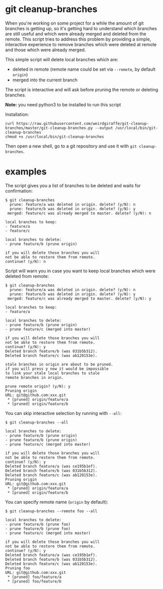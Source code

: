 # git cleanup-branches

When you're working on some project for a while the amount of git branches is
getting up, so it's getting hard to understand which branches are still useful
and which were already merged and deleted from the remote. This script tries to
address this problem by providing a simple, interactive experience to remove branches
which were deleted at remote and those which were already merged.

This simple script will delete local branches which are:

- deleted in remote (remote name could be set via `--remote`, by default `origin`)
- merged into the current branch

The script is interactive and will ask before pruning the remote or deleting
branches.

**Note:** you need python3 to be installed to run this script

Installation:

```
curl https://raw.githubusercontent.com/weirdgiraffe/git-cleanup-branches/master/git-cleanup-branches.py --output /usr/local/bin/git-cleanup-branches
chmod +x /usr/local/bin/git-cleanup-branches
```
Then open a new shell, go to a git repository and use it with `git cleanup-branches`.

# examples

The script gives you a list of branches to be deleted and waits for confirmation:

```
$ git cleanup-branches
  prune: feature/a was deleted in origin. delete? (y/N): n
  prune: feature/b was deleted in origin. delete? (y/N): y
 merged: feature/c was already merged to master. delete? (y/N): n

local branches to keep:
- feature/a
- feature/c

local branches to delete:
- prune feature/b (prune origin)

if you will delete those branches you will
not be able to restore them from remote.
continue? (y/N): n
```

Script will warn you in case you want to keep local branches which were deleted
from remote:

```
$ git cleanup-branches
  prune: feature/a was deleted in origin. delete? (y/N): n
  prune: feature/b was deleted in origin. delete? (y/N): y
 merged: feature/c was already merged to master. delete? (y/N): y

local branches to keep:
- feature/a

local branches to delete:
- prune feature/b (prune origin)
- prune feature/c (merged into master)

if you will delete those branches you will
not be able to restore them from remote.
continue? (y/N): y
Deleted branch feature/b (was 031b5b312).
Deleted branch feature/c (was ab120153e).

stale branches in origin are about to be pruned.
if you will press y now it would be impossible
to link your stale local branches to stale
remote branches in origin.

prune remote origin? (y/N): y
Pruning origin
URL: git@github.com:xxx.git
 * [pruned] origin/feature/a
 * [pruned] origin/feature/b
```

You can skip interactive selection by running with `--all`:

```
$ git cleanup-branches --all

local branches to delete:
- prune feature/b (prune origin)
- prune feature/b (prune origin)
- prune feature/c (merged into master)

if you will delete those branches you will
not be able to restore them from remote.
continue? (y/N): y
Deleted branch feature/a (was ce195b1ef).
Deleted branch feature/b (was 031b5b312).
Deleted branch feature/c (was ab120153e).
Pruning origin
URL: git@github.com:xxx.git
 * [pruned] origin/feature/a
 * [pruned] origin/feature/b
```

You can specify remote name (`origin` by default):

```
$ git cleanup-branches --remote foo --all

local branches to delete:
- prune feature/b (prune foo)
- prune feature/b (prune foo)
- prune feature/c (merged into master)

if you will delete those branches you will
not be able to restore them from remote.
continue? (y/N): y
Deleted branch feature/a (was ce195b1ef).
Deleted branch feature/b (was 031b5b312).
Deleted branch feature/c (was ab120153e).
Pruning foo
URL: git@github.com:xxx.git
 * [pruned] foo/feature/a
 * [pruned] foo/feature/b
```
